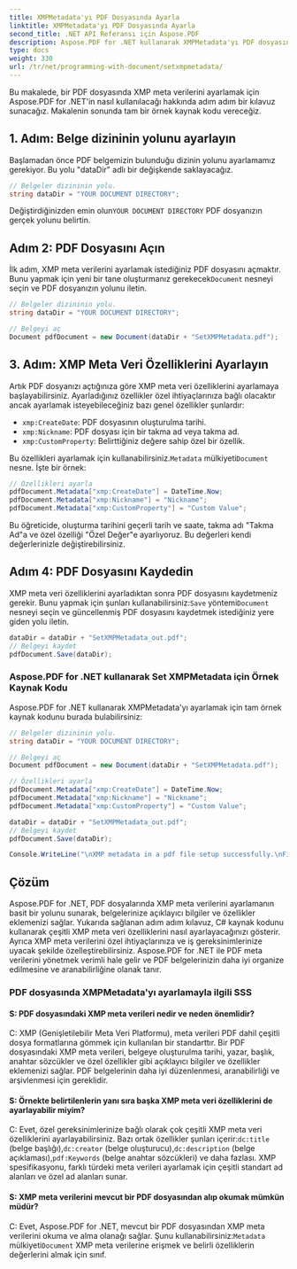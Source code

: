 ```yaml
---
title: XMPMetadata'yı PDF Dosyasında Ayarla
linktitle: XMPMetadata'yı PDF Dosyasında Ayarla
second_title: .NET API Referansı için Aspose.PDF
description: Aspose.PDF for .NET kullanarak XMPMetadata'yı PDF dosyasında nasıl ayarlayacağınızı öğrenin. Bu adım adım kılavuzu izleyin.
type: docs
weight: 330
url: /tr/net/programming-with-document/setxmpmetadata/
---
```

Bu makalede, bir PDF dosyasında XMP meta verilerini ayarlamak için Aspose.PDF for .NET'in nasıl kullanılacağı hakkında adım adım bir kılavuz sunacağız. Makalenin sonunda tam bir örnek kaynak kodu vereceğiz.

## 1. Adım: Belge dizininin yolunu ayarlayın

Başlamadan önce PDF belgemizin bulunduğu dizinin yolunu ayarlamamız gerekiyor. Bu yolu "dataDir" adlı bir değişkende saklayacağız.

```csharp
// Belgeler dizininin yolu.
string dataDir = "YOUR DOCUMENT DIRECTORY";
```

 Değiştirdiğinizden emin olun`YOUR DOCUMENT DIRECTORY` PDF dosyanızın gerçek yolunu belirtin.

## Adım 2: PDF Dosyasını Açın

 İlk adım, XMP meta verilerini ayarlamak istediğiniz PDF dosyasını açmaktır. Bunu yapmak için yeni bir tane oluşturmanız gerekecek`Document` nesneyi seçin ve PDF dosyanızın yolunu iletin.

```csharp
// Belgeler dizininin yolu.
string dataDir = "YOUR DOCUMENT DIRECTORY";

// Belgeyi aç
Document pdfDocument = new Document(dataDir + "SetXMPMetadata.pdf");
```

## 3. Adım: XMP Meta Veri Özelliklerini Ayarlayın

Artık PDF dosyanızı açtığınıza göre XMP meta veri özelliklerini ayarlamaya başlayabilirsiniz. Ayarladığınız özellikler özel ihtiyaçlarınıza bağlı olacaktır ancak ayarlamak isteyebileceğiniz bazı genel özellikler şunlardır:

- `xmp:CreateDate`: PDF dosyasının oluşturulma tarihi.
- `xmp:Nickname`: PDF dosyası için bir takma ad veya takma ad.
- `xmp:CustomProperty`: Belirttiğiniz değere sahip özel bir özellik.

 Bu özellikleri ayarlamak için kullanabilirsiniz.`Metadata` mülkiyeti`Document` nesne. İşte bir örnek:

```csharp
// Özellikleri ayarla
pdfDocument.Metadata["xmp:CreateDate"] = DateTime.Now;
pdfDocument.Metadata["xmp:Nickname"] = "Nickname";
pdfDocument.Metadata["xmp:CustomProperty"] = "Custom Value";
```

Bu öğreticide, oluşturma tarihini geçerli tarih ve saate, takma adı "Takma Ad"a ve özel özelliği "Özel Değer"e ayarlıyoruz. Bu değerleri kendi değerlerinizle değiştirebilirsiniz.

## Adım 4: PDF Dosyasını Kaydedin

 XMP meta veri özelliklerini ayarladıktan sonra PDF dosyasını kaydetmeniz gerekir. Bunu yapmak için şunları kullanabilirsiniz:`Save` yöntemi`Document` nesneyi seçin ve güncellenmiş PDF dosyasını kaydetmek istediğiniz yere giden yolu iletin.

```csharp
dataDir = dataDir + "SetXMPMetadata_out.pdf";
// Belgeyi kaydet
pdfDocument.Save(dataDir);
```

### Aspose.PDF for .NET kullanarak Set XMPMetadata için Örnek Kaynak Kodu

Aspose.PDF for .NET kullanarak XMPMetadata'yı ayarlamak için tam örnek kaynak kodunu burada bulabilirsiniz:

```csharp
// Belgeler dizininin yolu.
string dataDir = "YOUR DOCUMENT DIRECTORY";

// Belgeyi aç
Document pdfDocument = new Document(dataDir + "SetXMPMetadata.pdf");

// Özellikleri ayarla
pdfDocument.Metadata["xmp:CreateDate"] = DateTime.Now;
pdfDocument.Metadata["xmp:Nickname"] = "Nickname";
pdfDocument.Metadata["xmp:CustomProperty"] = "Custom Value";

dataDir = dataDir + "SetXMPMetadata_out.pdf";
// Belgeyi kaydet
pdfDocument.Save(dataDir);

Console.WriteLine("\nXMP metadata in a pdf file setup successfully.\nFile saved at " + dataDir);
```

## Çözüm

Aspose.PDF for .NET, PDF dosyalarında XMP meta verilerini ayarlamanın basit bir yolunu sunarak, belgelerinize açıklayıcı bilgiler ve özellikler eklemenizi sağlar. Yukarıda sağlanan adım adım kılavuz, C# kaynak kodunu kullanarak çeşitli XMP meta veri özelliklerini nasıl ayarlayacağınızı gösterir. Ayrıca XMP meta verilerini özel ihtiyaçlarınıza ve iş gereksinimlerinize uyacak şekilde özelleştirebilirsiniz. Aspose.PDF for .NET ile PDF meta verilerini yönetmek verimli hale gelir ve PDF belgelerinizin daha iyi organize edilmesine ve aranabilirliğine olanak tanır.

### PDF dosyasında XMPMetadata'yı ayarlamayla ilgili SSS

#### S: PDF dosyasındaki XMP meta verileri nedir ve neden önemlidir?

C: XMP (Genişletilebilir Meta Veri Platformu), meta verileri PDF dahil çeşitli dosya formatlarına gömmek için kullanılan bir standarttır. Bir PDF dosyasındaki XMP meta verileri, belgeye oluşturulma tarihi, yazar, başlık, anahtar sözcükler ve özel özellikler gibi açıklayıcı bilgiler ve özellikler eklemenizi sağlar. PDF belgelerinin daha iyi düzenlenmesi, aranabilirliği ve arşivlenmesi için gereklidir.

#### S: Örnekte belirtilenlerin yanı sıra başka XMP meta veri özelliklerini de ayarlayabilir miyim?

 C: Evet, özel gereksinimlerinize bağlı olarak çok çeşitli XMP meta veri özelliklerini ayarlayabilirsiniz. Bazı ortak özellikler şunları içerir:`dc:title` (belge başlığı),`dc:creator` (belge oluşturucu),`dc:description` (belge açıklaması),`pdf:Keywords` (belge anahtar sözcükleri) ve daha fazlası. XMP spesifikasyonu, farklı türdeki meta verileri ayarlamak için çeşitli standart ad alanları ve özel ad alanları sunar.

#### S: XMP meta verilerini mevcut bir PDF dosyasından alıp okumak mümkün müdür?

 C: Evet, Aspose.PDF for .NET, mevcut bir PDF dosyasından XMP meta verilerini okuma ve alma olanağı sağlar. Şunu kullanabilirsiniz:`Metadata` mülkiyeti`Document` XMP meta verilerine erişmek ve belirli özelliklerin değerlerini almak için sınıf.
